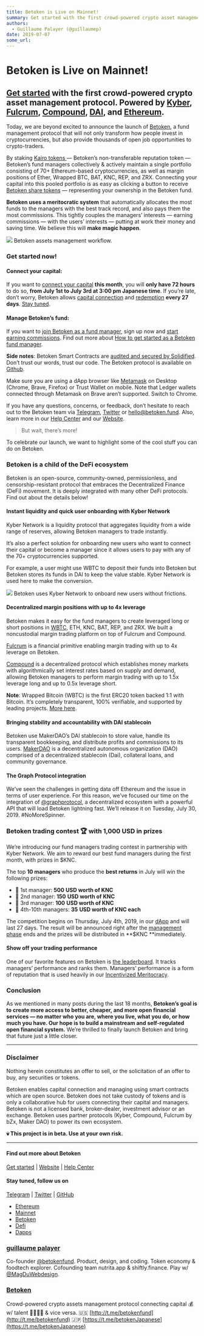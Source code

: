 ```yaml
---
title: Betoken is Live on Mainnet!
summary: Get started with the first crowd-powered crypto asset management protocol. Powered by Kyber, Fulcrum, Compound, DAI, and Ethereum. Today, we are beyond excited to announce the launch of Betoken, a fund management protocol that will not only transform how people invest in cryptocurrencies, but also provide thousands of open job opportunities to crypto-traders. By staking Kairo tokens — Betoken’s non-transferable reputation token — Betoken’s fund managers collectively & actively maintain a single
authors:
  - Guillaume Palayer (@guillaumep)
date: 2019-07-07
some_url: 
---
```


# Betoken is Live on Mainnet!

## [Get started](https://betoken.fund/start.html) with the first crowd-powered crypto asset management protocol. Powered by [Kyber](https://kyber.network/), [Fulcrum](https://fulcrum.trade/), [Compound](https://compound.finance/), [DAI](https://makerdao.com/en/dai), and [Ethereum](https://www.ethereum.org/).

Today, we are beyond excited to announce the launch of
[Betoken](https://betoken.fund/), a fund management protocol that will not only
transform how people invest in cryptocurrencies, but also provide thousands of
open job opportunities to crypto-traders.

By staking [Kairo tokens
](https://betoken.gitbook.io/docs/manage-the-fund/what-is-kairo)— Betoken’s
non-transferable reputation token — Betoken’s fund managers collectively &
actively maintain a single portfolio consisting of 70+ Ethereum-based
cryptocurrencies, as well as margin positions of Ether, Wrapped BTC, BAT, KNC,
REP, and ZRX. Connecting your capital into this pooled portfolio is as easy as
clicking a button to receive [Betoken share
tokens](https://betoken.gitbook.io/docs/connect-your-capital/what-is-betoken-share-token)
— representing your ownership in the Betoken fund.

**Betoken uses a meritocratic system** that automatically allocates the most
funds to the managers with the best track record, and also pays them the most
commissions. This tightly couples the managers’ interests — earning commissions
— with the users’ interests — putting at work their money and saving time. We
believe this will **make magic happen**.

![](https://api.kauri.io:443/ipfs/QmdYkjbbeUo8sQPCaEaddr8DfTQ5aLGNzRXYmSDb8Z7XsL)
<span class="figcaption_hack">Betoken assets management workflow.</span>

### **Get started now!**

#### Connect your capital:

If you want to [connect your capital](https://betoken.fund/portal/#/start)
**this month**, you will **only have 72 hours** to do so, **from July 1st to
July 3rd at 3:00 pm Japanese time**. If you’re late, don’t worry, Betoken allows
[capital
connection](https://betoken.gitbook.io/docs/connect-your-capital/how-to-connect-your-capital)
and
[redemption](https://betoken.gitbook.io/docs/connect-your-capital/what-is-the-lockup-liquidity-of-the-fund)
**every 27 days**. [Stay tuned](http://eepurl.com/dg6XRD).

#### Manage Betoken’s fund:

If you want to [join Betoken as a fund
manager](https://betoken.fund/portal/#/start), sign up now and [start earning
commissions](https://betoken.gitbook.io/docs/manage-the-fund/how-does-the-managers-monthly-commission-work).
Find out more about [How to get started as a Betoken fund
manager](https://betoken.gitbook.io/docs/manage-the-fund/how-to-get-started-as-a-betoken-fund-manager).

**Side notes**: Betoken Smart Contracts are [audited and secured by
Solidified](https://drive.google.com/file/d/1Cwk-SMzcTxRC0XAi0qejvTd4Quik-1TF/view).
Don’t trust our words, trust our code. The Betoken protocol is available on
[Github](https://github.com/Betoken/).

Make sure you are using a dApp browser like [Metamask](https://metamask.io/) on
Desktop (Chrome, Brave, Firefox) or Trust Wallet on mobile. Note that Ledger
wallets connected through Metamask on Brave aren’t supported. Switch to Chrome.

If you have any questions, concerns, or feedback, don’t hesitate to reach out to
the Betoken team via [Telegram](https://t.me/betokenfund),
[Twitter](https://twitter.com/betokenfund) or hello@betoken.fund. Also, learn
more in our [Help Center](https://betoken.gitbook.io/docs/) and our
[Website](https://betoken.fund/).

> But wait, there’s more!

To celebrate our launch, we want to highlight some of the cool stuff you can do
on Betoken.

### Betoken is a child of the DeFi ecosystem

Betoken is an open-source, community-owned, permissionless, and
censorship-resistant protocol that embraces the Decentralized Finance (DeFi)
movement. It is deeply integrated with many other DeFi protocols. Find out about
the details below!

#### **Instant liquidity and quick user onboarding with Kyber Network**

Kyber Network is a liquidity protocol that aggregates liquidity from a wide
range of reserves, allowing Betoken managers to trade instantly.

It’s also a perfect solution for onboarding new users who want to connect their
capital or become a manager since it allows users to pay with any of the 70+
cryptocurrencies supported.

For example, a user might use WBTC to deposit their funds into Betoken but
Betoken stores its funds in DAI to keep the value stable. Kyber Network is used
here to make the conversion.

![](https://cdn-images-1.medium.com/max/1600/1*RGeLpc0rJbGL5XnyW-A6vw.png)
<span class="figcaption_hack">Betoken uses Kyber Network to onboard new users without frictions.</span>

#### Decentralized margin positions with up to 4x leverage

Betoken makes it easy for the fund managers to create leveraged long or short
positions in [WBTC](https://www.wbtc.network/), ETH, KNC, BAT, REP, and ZRX. We
built a noncustodial margin trading platform on top of Fulcrum and Compound.

[Fulcrum](https://fulcrum.trade/#/) is a financial primitive enabling margin
trading with up to 4x leverage on Betoken.

[Compound](https://compound.finance/) is a decentralized protocol which
establishes money markets with algorithmically set interest rates based on
supply and demand, allowing Betoken managers to perform margin trading with up
to 1.5x leverage long and up to 0.5x leverage short.

**Note**: Wrapped Bitcoin (WBTC) is the first ERC20 token backed 1:1 with
Bitcoin. It’s completely transparent, 100% verifiable, and supported by leading
projects. [More here](https://www.wbtc.network/).

#### Bringing stability and accountability with DAI stablecoin

Betoken use MakerDAO’s DAI stablecoin to store value, handle its transparent
bookkeeping, and distribute profits and commissions to its users.
[MakerDAO](https://makerdao.com/en/) is a decentralized autonomous organization
(DAO) comprised of a decentralized stablecoin (Dai), collateral loans, and
community governance.

#### The Graph Protocol integration

We’ve seen the challenges in getting data off Ethereum and the issue in terms of
user experience. For this reason, we’ve focused our time on the integration of
[@graphprotocol](http://twitter.com/graphprotocol), a decentralized ecosystem
with a powerful API that will load Betoken lightning fast. We’ll release it on
Tuesday, July 30, 2019. #NoMoreSpinner.

### **Betoken trading contest 🏆 with 1,000 USD in prizes**

We’re introducing our fund managers trading contest in partnership with Kyber
Network. We aim to reward our best fund managers during the first month, with
prizes in \$KNC.

The top **10 managers** who produce the **best returns** in July will win the
following prizes:

- 🥇 1st manager: **500** **USD worth of KNC**
- 🥈 2nd manager: **150** **USD worth of KNC**
- 🥉 3rd manager: **100** **USD worth of KNC**
- 🦄 4th-10th managers: **35** **USD worth of KNC each**

The competition begins on Thursday, July 4th, 2019, in our
[dApp](https://betoken.fund/portal/#/dashboard) and will last 27 days. The
result will be announced right after the [management
phase](https://betoken.gitbook.io/docs/betoken-investment-cycle) ends and the
prizes will be distributed in **\$KNC **immediately.

#### Show off your trading performance

One of our favorite features on Betoken is [the
leaderboard](https://betoken.fund/portal/#/rankings). It tracks managers’
performance and ranks them. Managers’ performance is a form of reputation that
is used heavily in our [Incentivized
Meritocracy](https://github.com/Betoken/Whitepaper/blob/master/BetokenWhitepaper.md#introduction).

### Conclusion

As we mentioned in many posts during the last 18 months, **Betoken’s goal is to
create more access to better, cheaper, and more open financial services — no
matter who you are, where you live, what you do, or how much you have. Our hope
is to build a mainstream and self-regulated open financial system.** We’re
thrilled to finally launch Betoken and bring that future just a little closer.

---

### Disclaimer

Nothing herein constitutes an offer to sell, or the solicitation of an offer to
buy, any securities or tokens.

Betoken enables capital connection and managing using smart contracts which are
open source. Betoken does not take custody of tokens and is only a collaborative
hub for users connecting their capital and managers. Betoken is not a licensed
bank, broker-dealer, investment advisor or an exchange. Betoken uses partner
protocols (Kyber, Compound, Fulcrum by bZx, Maker DAO) to power its own
ecosystem.

**💀 This project is in beta. Use at your own risk.**

---

#### Find out more about Betoken

[Get started](https://betoken.fund/start.html) |
[Website](https://betoken.fund/) | [Help
Center](https://betoken.gitbook.io/docs/)

#### Stay tuned, follow us on

[Telegram](https://t.me/betokenfund) |
[Twitter](https://twitter.com/betokenfund) |
[GitHub](https://github.com/Betoken)

- [Ethereum](https://medium.com/tag/ethereum?source=post)
- [Mainnet](https://medium.com/tag/mainnet?source=post)
- [Betoken](https://medium.com/tag/betoken?source=post)
- [Defi](https://medium.com/tag/defi?source=post)
- [Dapps](https://medium.com/tag/dapps?source=post)

### [guillaume palayer](https://medium.com/@guillaumpalayer)

Co-founder [@betokenfund](http://twitter.com/betokenfund). Product, design, and
coding. Token economy & foodtech explorer. Cofounding team nutrita.app &
shiftly.finance. Play w/ [@MagDuWebdesign](http://twitter.com/MagDuWebdesign).

### [Betoken](https://medium.com/betoken?source=footer_card)

Crowd-powered crypto assets management protocol connecting capital 💰 w/ talent
🧙‍♂️🧠🤓 & vice versa. 🇺🇸 [http://t.me/betokenfund](http://t.me/betokenfund)
🇯🇵 [https://t.me/betokenJapanese](https://t.me/betokenJapanese)
